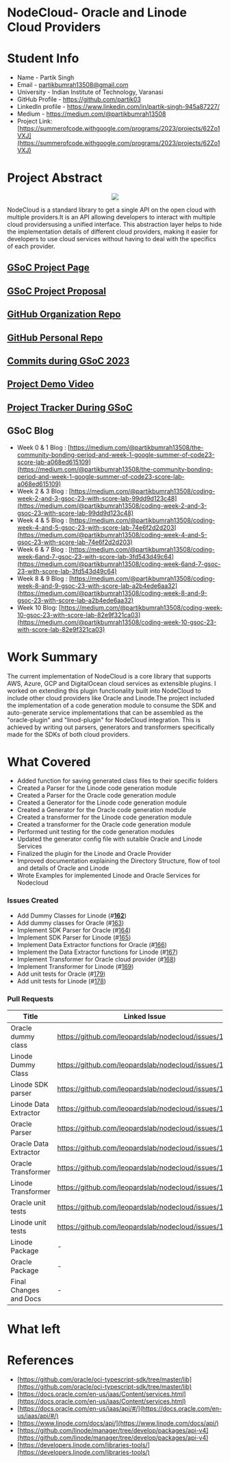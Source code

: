 # NodeCloud- Oracle and Linode Cloud Providers


# Student Info

- Name - Partik Singh
- Email - partikbumrah13508@gmail.com
- University - Indian Institute of Technology, Varanasi
- GitHub Profile - https://github.com/partik03
- LinkedIn profile - https://www.linkedin.com/in/partik-singh-945a87227/
- Medium - https://medium.com/@partikbumrah13508
- Project Link: [https://summerofcode.withgoogle.com/programs/2023/projects/62Zo1VXJ](https://summerofcode.withgoogle.com/programs/2023/projects/62Zo1VXJ)


# Project Abstract

<p align="center">
  <img src="https://raw.githubusercontent.com/leopardslab/nodecloud/master/assets/logo.png" >
</p>

NodeCloud is a standard library to get a single API on the open cloud with multiple providers.It is an API allowing developers to interact with multiple cloud providersusing a unified interface. This abstraction layer helps to hide the implementation details of different cloud providers, making it easier for developers to use cloud services without having to deal with the specifics of each provider.

## [GSoC Project Page](https://summerofcode.withgoogle.com/programs/2023/projects/62Zo1VXJ)

## [GSoC Project Proposal](https://drive.google.com/file/d/1g8KJ30l9h8_yVSKgdRPQdU16gGp6kn80/view?usp=sharing)

## [GitHub Organization Repo](https://github.com/leopardslab/nodecloud)

## [GitHub Personal Repo](https://github.com/partik03/nodecloud)

## [Commits during GSoC 2023](https://github.com/leopardslab/nodecloud/commits?author=partik03)

## [Project Demo Video](https://www.youtube.com/watch?v=hDJWL7q4k98)

## [Project Tracker During GSoC](https://www.notion.so/GSoC-23-Progress-Report-aba8972a06b94641aec7c4524dfd89ee)

## GSoC Blog
- Week 0 & 1 Blog : [https://medium.com/@partikbumrah13508/the-community-bonding-period-and-week-1-google-summer-of-code23-score-lab-a068ed615109](https://medium.com/@partikbumrah13508/the-community-bonding-period-and-week-1-google-summer-of-code23-score-lab-a068ed615109)
- Week 2 & 3 Blog : [https://medium.com/@partikbumrah13508/coding-week-2-and-3-gsoc-23-with-score-lab-99dd9d123c48](https://medium.com/@partikbumrah13508/coding-week-2-and-3-gsoc-23-with-score-lab-99dd9d123c48)
- Week 4 & 5 Blog : [https://medium.com/@partikbumrah13508/coding-week-4-and-5-gsoc-23-with-score-lab-74e6f2d2d203](https://medium.com/@partikbumrah13508/coding-week-4-and-5-gsoc-23-with-score-lab-74e6f2d2d203)
- Week 6 & 7 Blog : [https://medium.com/@partikbumrah13508/coding-week-6and-7-gsoc-23-with-score-lab-3fd543d49c64](https://medium.com/@partikbumrah13508/coding-week-6and-7-gsoc-23-with-score-lab-3fd543d49c64)
- Week 8 & 9 Blog : [https://medium.com/@partikbumrah13508/coding-week-8-and-9-gsoc-23-with-score-lab-a2b4ede6aa32](https://medium.com/@partikbumrah13508/coding-week-8-and-9-gsoc-23-with-score-lab-a2b4ede6aa32)
- Week 10 Blog: [https://medium.com/@partikbumrah13508/coding-week-10-gsoc-23-with-score-lab-82e9f321ca03](https://medium.com/@partikbumrah13508/coding-week-10-gsoc-23-with-score-lab-82e9f321ca03)

# Work Summary

The current implementation of NodeCloud is a core library that supports AWS, Azure, GCP and DigitalOcean cloud services as extensible plugins. I worked on extending this plugin functionality built into NodeCloud to include other cloud providers like Oracle and Linode.The project included the implementation of a code generation module to consume the SDK and auto-generate service implementations that can be assembled as the "oracle-plugin" and "linod-plugin" for NodeCloud integration. This is achieved by writing out parsers, generators and transformers specifically made for the SDKs of both cloud providers.

# What Covered

- Added function for saving generated class files to their specific folders
- Created a Parser for the Linode code generation module
- Created a Parser for the Oracle code generation module
- Created a Generator for the Linode code generation module
- Created a Generator for the Oracle code generation module
- Created a transformer for the Linode code generation module
- Created a transformer for the Oracle code generation module
- Performed unit testing for the code generation modules
- Updated the generator config file with sutaible Oracle and Linode Services
- Finalized the plugin for the Linode and Oracle Provider
- Improved documentation explaining the Directory Structure, flow of tool and details of Oracle and Linode
- Wrote Examples for implemented Linode and Oracle Services for Nodecloud

### Issues Created
- Add Dummy Classes for Linode  (#**[162](https://github.com/leopardslab/nodecloud/issues/162)**)
- Add dummy classes for Oracle (#[163](https://github.com/leopardslab/nodecloud/issues/163)) 
- Implement SDK Parser for Oracle (#[164](https://github.com/leopardslab/nodecloud/issues/164))
- Implement SDK Parser for Linode (#[165](https://github.com/leopardslab/nodecloud/issues/165))
- Implement Data Extractor functions for Oracle (#[166](https://github.com/leopardslab/nodecloud/issues/166))
- Implement the Data Extractor functions for Linode (#[167](https://github.com/leopardslab/nodecloud/issues/167))
- Implement Transformer for Oracle cloud provider (#[168](https://github.com/leopardslab/nodecloud/issues/168))
- Implement Transformer for Linode (#[169](https://github.com/leopardslab/nodecloud/issues/169))
- Add unit tests for Oracle (#[179](https://github.com/leopardslab/nodecloud/issues/179))
- Add unit tests for Linode (#[178](https://github.com/leopardslab/nodecloud/issues/178))

### Pull Requests 


|Title                      |Linked Issue                                       |Link                                             |
|---------------------------|---------------------------------------------------|-------------------------------------------------|
|Oracle dummy class         |https://github.com/leopardslab/nodecloud/issues/163|https://github.com/leopardslab/nodecloud/pull/170|
|Linode Dummy Class         |https://github.com/leopardslab/nodecloud/issues/162|https://github.com/leopardslab/nodecloud/pull/171|
|Linode SDK parser          |https://github.com/leopardslab/nodecloud/issues/165|https://github.com/leopardslab/nodecloud/pull/172|
|Linode Data Extractor      |https://github.com/leopardslab/nodecloud/issues/167|https://github.com/leopardslab/nodecloud/pull/175|
|Oracle Parser              |https://github.com/leopardslab/nodecloud/issues/164|https://github.com/leopardslab/nodecloud/pull/173|
|Oracle Data Extractor      |https://github.com/leopardslab/nodecloud/issues/166|https://github.com/leopardslab/nodecloud/pull/174|
|Oracle Transformer         |https://github.com/leopardslab/nodecloud/issues/168|https://github.com/leopardslab/nodecloud/pull/176|
|Linode Transformer         |https://github.com/leopardslab/nodecloud/issues/169|https://github.com/leopardslab/nodecloud/pull/177|
|Oracle unit tests          |https://github.com/leopardslab/nodecloud/issues/179|https://github.com/leopardslab/nodecloud/pull/181|
|Linode unit tests          |https://github.com/leopardslab/nodecloud/issues/178|https://github.com/leopardslab/nodecloud/pull/180|
|Linode Package             |                    -                              |https://github.com/leopardslab/nodecloud/pull/182|
|Oracle Package             |                    -                              |https://github.com/leopardslab/nodecloud/pull/183|
|Final Changes and Docs     |                    -                              |https://github.com/leopardslab/nodecloud/pull/189|

# What left

# References

- [https://github.com/oracle/oci-typescript-sdk/tree/master/lib](https://github.com/oracle/oci-typescript-sdk/tree/master/lib)
- [https://docs.oracle.com/en-us/iaas/Content/services.html](https://docs.oracle.com/en-us/iaas/Content/services.html)
- [https://docs.oracle.com/en-us/iaas/api/#/](https://docs.oracle.com/en-us/iaas/api/#/)
- [https://www.linode.com/docs/api/](https://www.linode.com/docs/api/)
- [https://github.com/linode/manager/tree/develop/packages/api-v4](https://github.com/linode/manager/tree/develop/packages/api-v4)
- [https://developers.linode.com/libraries-tools/](https://developers.linode.com/libraries-tools/)